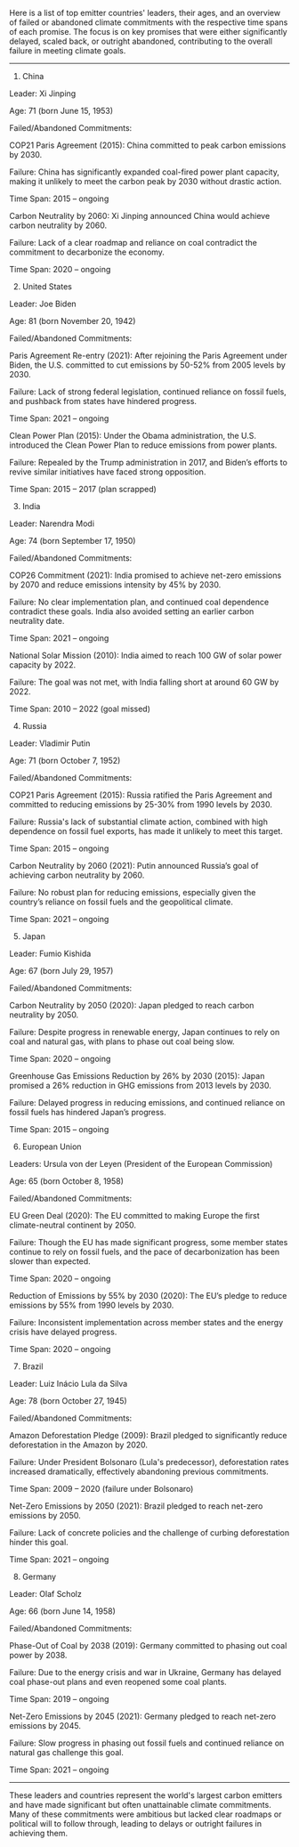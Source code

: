 Here is a list of top emitter countries' leaders, their ages, and an overview of failed or abandoned climate commitments with the respective time spans of each promise. The focus is on key promises that were either significantly delayed, scaled back, or outright abandoned, contributing to the overall failure in meeting climate goals.


---

1. China

Leader: Xi Jinping

Age: 71 (born June 15, 1953)

Failed/Abandoned Commitments:

COP21 Paris Agreement (2015): China committed to peak carbon emissions by 2030.

Failure: China has significantly expanded coal-fired power plant capacity, making it unlikely to meet the carbon peak by 2030 without drastic action.

Time Span: 2015 – ongoing


Carbon Neutrality by 2060: Xi Jinping announced China would achieve carbon neutrality by 2060.

Failure: Lack of a clear roadmap and reliance on coal contradict the commitment to decarbonize the economy.

Time Span: 2020 – ongoing




2. United States

Leader: Joe Biden

Age: 81 (born November 20, 1942)

Failed/Abandoned Commitments:

Paris Agreement Re-entry (2021): After rejoining the Paris Agreement under Biden, the U.S. committed to cut emissions by 50-52% from 2005 levels by 2030.

Failure: Lack of strong federal legislation, continued reliance on fossil fuels, and pushback from states have hindered progress.

Time Span: 2021 – ongoing


Clean Power Plan (2015): Under the Obama administration, the U.S. introduced the Clean Power Plan to reduce emissions from power plants.

Failure: Repealed by the Trump administration in 2017, and Biden’s efforts to revive similar initiatives have faced strong opposition.

Time Span: 2015 – 2017 (plan scrapped)




3. India

Leader: Narendra Modi

Age: 74 (born September 17, 1950)

Failed/Abandoned Commitments:

COP26 Commitment (2021): India promised to achieve net-zero emissions by 2070 and reduce emissions intensity by 45% by 2030.

Failure: No clear implementation plan, and continued coal dependence contradict these goals. India also avoided setting an earlier carbon neutrality date.

Time Span: 2021 – ongoing


National Solar Mission (2010): India aimed to reach 100 GW of solar power capacity by 2022.

Failure: The goal was not met, with India falling short at around 60 GW by 2022.

Time Span: 2010 – 2022 (goal missed)




4. Russia

Leader: Vladimir Putin

Age: 71 (born October 7, 1952)

Failed/Abandoned Commitments:

COP21 Paris Agreement (2015): Russia ratified the Paris Agreement and committed to reducing emissions by 25-30% from 1990 levels by 2030.

Failure: Russia's lack of substantial climate action, combined with high dependence on fossil fuel exports, has made it unlikely to meet this target.

Time Span: 2015 – ongoing


Carbon Neutrality by 2060 (2021): Putin announced Russia’s goal of achieving carbon neutrality by 2060.

Failure: No robust plan for reducing emissions, especially given the country’s reliance on fossil fuels and the geopolitical climate.

Time Span: 2021 – ongoing




5. Japan

Leader: Fumio Kishida

Age: 67 (born July 29, 1957)

Failed/Abandoned Commitments:

Carbon Neutrality by 2050 (2020): Japan pledged to reach carbon neutrality by 2050.

Failure: Despite progress in renewable energy, Japan continues to rely on coal and natural gas, with plans to phase out coal being slow.

Time Span: 2020 – ongoing


Greenhouse Gas Emissions Reduction by 26% by 2030 (2015): Japan promised a 26% reduction in GHG emissions from 2013 levels by 2030.

Failure: Delayed progress in reducing emissions, and continued reliance on fossil fuels has hindered Japan’s progress.

Time Span: 2015 – ongoing




6. European Union

Leaders: Ursula von der Leyen (President of the European Commission)

Age: 65 (born October 8, 1958)

Failed/Abandoned Commitments:

EU Green Deal (2020): The EU committed to making Europe the first climate-neutral continent by 2050.

Failure: Though the EU has made significant progress, some member states continue to rely on fossil fuels, and the pace of decarbonization has been slower than expected.

Time Span: 2020 – ongoing


Reduction of Emissions by 55% by 2030 (2020): The EU’s pledge to reduce emissions by 55% from 1990 levels by 2030.

Failure: Inconsistent implementation across member states and the energy crisis have delayed progress.

Time Span: 2020 – ongoing




7. Brazil

Leader: Luiz Inácio Lula da Silva

Age: 78 (born October 27, 1945)

Failed/Abandoned Commitments:

Amazon Deforestation Pledge (2009): Brazil pledged to significantly reduce deforestation in the Amazon by 2020.

Failure: Under President Bolsonaro (Lula's predecessor), deforestation rates increased dramatically, effectively abandoning previous commitments.

Time Span: 2009 – 2020 (failure under Bolsonaro)


Net-Zero Emissions by 2050 (2021): Brazil pledged to reach net-zero emissions by 2050.

Failure: Lack of concrete policies and the challenge of curbing deforestation hinder this goal.

Time Span: 2021 – ongoing




8. Germany

Leader: Olaf Scholz

Age: 66 (born June 14, 1958)

Failed/Abandoned Commitments:

Phase-Out of Coal by 2038 (2019): Germany committed to phasing out coal power by 2038.

Failure: Due to the energy crisis and war in Ukraine, Germany has delayed coal phase-out plans and even reopened some coal plants.

Time Span: 2019 – ongoing


Net-Zero Emissions by 2045 (2021): Germany pledged to reach net-zero emissions by 2045.

Failure: Slow progress in phasing out fossil fuels and continued reliance on natural gas challenge this goal.

Time Span: 2021 – ongoing





---

These leaders and countries represent the world's largest carbon emitters and have made significant but often unattainable climate commitments. Many of these commitments were ambitious but lacked clear roadmaps or political will to follow through, leading to delays or outright failures in achieving them.

